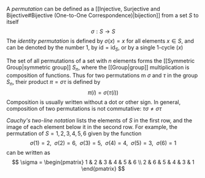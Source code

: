 A *permutation* can be defined as a [[Injective, Surjective and Bijective#Bijective (One-to-One Correspondence)|bijection]] from a set $S$ to itself
$$
\sigma: S \to S
$$
The *identity permutation* is defined by $\sigma(x) = x$ for all elements $x \in S$, and can be denoted by the number $1$, by $\mathrm{id} = \mathrm{id}_S$, or by a single 1-cycle $(x)$

The set of all permutations of a set with $n$ elements forms the [[Symmetric Group|symmetric group]] $S_n$, where the [[Group|group]] multiplication is composition of functions. Thus for two permutations m $\sigma$ and $\tau$ in the group $S_n$, their product $\pi = \sigma \tau$ is defined by
$$
\pi(i) = \sigma(\tau(i))
$$
Composition is usually written without a dot or other sign. In general, composition of two permutations is not commutative: $\tau \sigma \neq \sigma \tau$

*Cauchy's two-line notation* lists the elements of $S$ in the first row, and the image of each element below it in the second row. For example, the permutation of $S = {1, 2, 3, 4, 5, 6}$ given by the function
$$
\sigma (1)=2,\ \ \sigma (2)=6,\ \ \sigma (3)=5,\ \ \sigma (4)=4,\ \ \sigma (5)=3,\ \ \sigma (6)=1
$$
can be written as
$$
\sigma = \begin{pmatrix}
1 & 2 & 3 & 4 & 5 & 6 \\
2 & 6 & 5 & 4 & 3 & 1
\end{pmatrix}
$$
